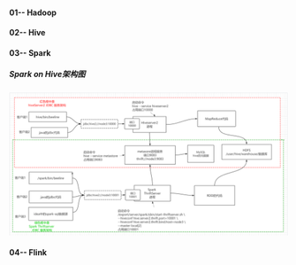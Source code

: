 #### 01-- Hadoop







#### 02-- Hive





#### 03-- Spark

##### Spark on Hive架构图

![image-20230320153855969](md-image/image-20230320153855969.png)

 

#### 04-- Flink

